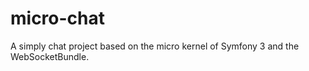 micro-chat
==========

A simply chat project based on the micro kernel of Symfony 3 and the WebSocketBundle.
